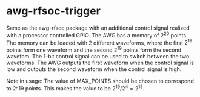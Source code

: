 # awg-rfsoc-trigger
Same as the awg-rfsoc package with an additional control signal realized with a processor controlled GPIO.
The AWG has a memory of $2^{20}$ points. 
The memory can be loaded with 2 different waveforms, where the first $2^{19}$ points form one waveform and the second $2^{19}$ points form the second wavefom.
The 1-bit control signal can be used to switch between the two waveforms. The AWG outputs the first waveform when the control signal is low and outputs the second waveform when the control signal is high.

Note in usage:
The value of MAX_POINTS should be chosen to correspond to 2^19 points. This makes the value to be $2^{19}/2^4 = 2^{15}$.
